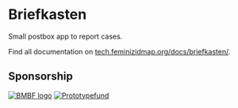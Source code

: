 # Briefkasten

Small postbox app to report cases.

Find all documentation on [tech.feminizidmap.org/docs/briefkasten/](https://tech.feminizidmap.org/docs/briefkasten/).

## Sponsorship

[![BMBF logo](backend/public/assets/bmbf-logo.svg)](https://www.bmbf.de/)
[![Prototypefund](backend/public/assets/logo-prototype.svg)](https://prototypefund.de/)
